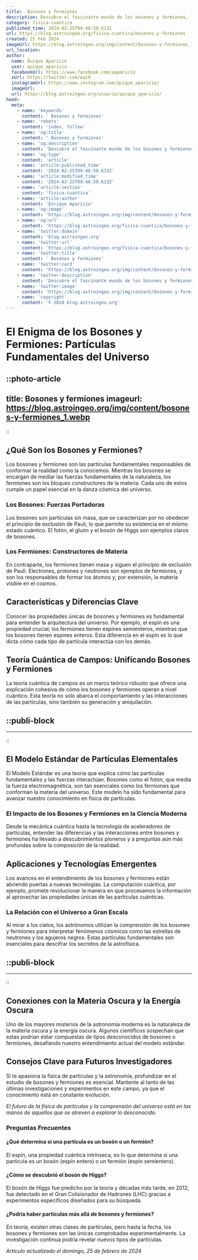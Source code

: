 ```yaml
---
title:  Bosones y fermiones
description: Descubre el fascinante mundo de los bosones y fermiones, las partículas elementales que forman el universo. Explora su rol en la física.
category: fisica-cuantica
published_time: 2024-02-25T09:46:50.613Z
url: https://blog.astroingeo.org/fisica-cuantica/bosones-y-fermiones
created: 25 Feb 2024
imageUrl: https://blog.astroingeo.org/img/content/bosones-y-fermiones_1.webp
url_location:
author:
  name: Quique Aparicio
  user: quique_aparicio
  facebookUrl: https://www.facebook.com/qaparicio
  xUrl: https://twitter.com/eac9
  instagramUrl: https://www.instagram.com/quique_aparicio/
  imageUrl: 
  url: https://blog.astroingeo.org/usuario/quique_aparicio/
head:
  meta:
    - name: 'keywords'
      content: ' Bosones y fermiones'
    - name: 'robots'
      content: 'index, follow'
    - name: 'og:title'
      content: ' Bosones y fermiones'
    - name: 'og:description'
      content: 'Descubre el fascinante mundo de los bosones y fermiones, las partículas elementales que forman el universo. Explora su rol en la física.'
    - name: 'og:type'
      content: 'article'
    - name: 'article:published_time'
      content: '2024-02-25T09:46:50.613Z'
    - name: 'article:modified_time'
      content: '2024-02-25T09:46:50.613Z'
    - name: 'article:section'
      content: 'fisica-cuantica'
    - name: 'article:author'
      content: 'Enrique Aparicio'
    - name: 'og:image'
      content: 'https://blog.astroingeo.org/img/content/bosones-y-fermiones_1.webp'
    - name: 'og:url'
      content: 'https://blog.astroingeo.org/fisica-cuantica/bosones-y-fermiones'
    - name: 'twitter:domain'
      content: 'blog.astroingeo.org'
    - name: 'twitter:url'
      content: 'https://blog.astroingeo.org/fisica-cuantica/bosones-y-fermiones'
    - name: 'twitter:title'
      content: ' Bosones y fermiones'
    - name: 'twitter:card'
      content: 'https://blog.astroingeo.org/img/content/bosones-y-fermiones_1.webp'
    - name: 'twitter:description'
      content: 'Descubre el fascinante mundo de los bosones y fermiones, las partículas elementales que forman el universo. Explora su rol en la física.'
    - name: 'twitter:image'
      content: 'https://blog.astroingeo.org/img/content/bosones-y-fermiones_1.webp'
    - name: 'copyright'
      content: '© 2024 blog.astroingeo.org'
---
```

# El Enigma de los Bosones y Fermiones: Partículas Fundamentales del Universo


::photo-article
---
title:  Bosones y fermiones
imageurl: https://blog.astroingeo.org/img/content/bosones-y-fermiones_1.webp
---
::


## ¿Qué Son los Bosones y Fermiones?
Los bosones y fermiones son las partículas fundamentales responsables de conformar la realidad como la conocemos. Mientras los bosones se encargan de mediar las fuerzas fundamentales de la naturaleza, los fermiones son los bloques constructores de la materia. Cada uno de estos cumple un papel esencial en la danza cósmica del universo.

### Los Bosones: Fuerzas Portadoras
Los bosones son partículas sin masa, que se caracterizan por no obedecer el principio de exclusión de Pauli, lo que permite su existencia en el mismo estado cuántico. El fotón, el gluón y el bosón de Higgs son ejemplos claros de bosones.

### Los Fermiones: Constructores de Materia
En contraparte, los fermiones tienen masa y siguen el principio de exclusión de Pauli. Electrones, protones y neutrones son ejemplos de fermiones, y son los responsables de formar los átomos y, por extensión, la materia visible en el cosmos.

## Características y Diferencias Clave
Conocer las propiedades únicas de bosones y fermiones es fundamental para entender la arquitectura del universo. Por ejemplo, el espín es una propiedad crucial; los fermiones tienen espines semienteros, mientras que los bosones tienen espines enteros. Esta diferencia en el espín es lo que dicta cómo cada tipo de partícula interactúa con los demás.

## Teoría Cuántica de Campos: Unificando Bosones y Fermiones
La teoría cuántica de campos es un marco teórico robusto que ofrece una explicación cohesiva de cómo los bosones y fermiones operan a nivel cuántico. Esta teoría no solo abarca el comportamiento y las interacciones de las partículas, sino también su generación y aniquilación.


  ::publi-block
  ---
  ---
  ::
  
  
## El Modelo Estándar de Partículas Elementales
El Modelo Estándar es una teoría que explica cómo las partículas fundamentales y las fuerzas interactúan. Bosones como el fotón, que media la fuerza electromagnética, son tan esenciales como los fermiones que conforman la materia del universo. Este modelo ha sido fundamental para avanzar nuestro conocimiento en física de partículas.

### El Impacto de los Bosones y Fermiones en la Ciencia Moderna
Desde la mecánica cuántica hasta la tecnología de aceleradores de partículas, entender las diferencias y las interacciones entre bosones y fermiones ha llevado a descubrimientos pioneros y a preguntas aún más profundas sobre la composición de la realidad.

## Aplicaciones y Tecnologías Emergentes
Los avances en el entendimiento de los bosones y fermiones están abriendo puertas a nuevas tecnologías. La computación cuántica, por ejemplo, promete revolucionar la manera en que procesamos la información al aprovechar las propiedades únicas de las partículas cuánticas.

### La Relación con el Universo a Gran Escala
Al mirar a los cielos, los astrónomos utilizan la comprensión de los bosones y fermiones para interpretar fenómenos cósmicos como las estrellas de neutrones y los agujeros negros. Estas partículas fundamentales son esenciales para descifrar los secretos de la astrofísica.


  ::publi-block
  ---
  ---
  ::
  
  
## Conexiones con la Materia Oscura y la Energía Oscura
Uno de los mayores misterios de la astronomía moderna es la naturaleza de la materia oscura y la energía oscura. Algunos científicos sospechan que estas podrían estar compuestas de tipos desconocidos de bosones o fermiones, desafiando nuestro entendimiento actual del modelo estándar.

## Consejos Clave para Futuros Investigadores
Si te apasiona la física de partículas y la astronomía, profundizar en el estudio de bosones y fermiones es esencial. Mantente al tanto de las últimas investigaciones y experimentos en este campo, ya que el conocimiento está en constante evolución.

*El futuro de la física de partículas y la comprensión del universo está en las manos de aquellos que se atreven a explorar lo desconocido.*

### Preguntas Frecuentes

#### ¿Qué determina si una partícula es un bosón o un fermión?
El espín, una propiedad cuántica intrínseca, es lo que determina si una partícula es un bosón (espín entero) o un fermión (espín semientero).

#### ¿Cómo se descubrió el bosón de Higgs?
El bosón de Higgs fue predicho por la teoría y décadas más tarde, en 2012, fue detectado en el Gran Colisionador de Hadrones (LHC) gracias a experimentos específicos diseñados para su búsqueda.

#### ¿Podría haber partículas más allá de bosones y fermiones?
En teoría, existen otras clases de partículas, pero hasta la fecha, los bosones y fermiones son las únicas comprobadas experimentalmente. La investigación continua podría revelar nuevos tipos de partículas.

_Artículo actualizado el domingo, 25 de febrero de 2024_